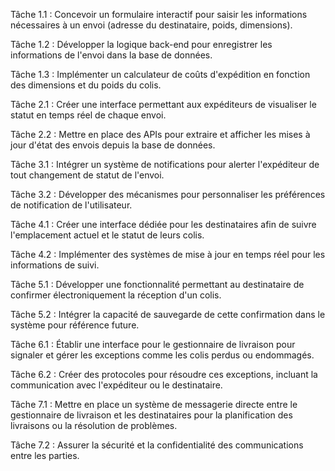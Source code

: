 
Tâche 1.1 : Concevoir un formulaire interactif pour saisir les informations nécessaires à un envoi (adresse du destinataire, poids, dimensions).

Tâche 1.2 : Développer la logique back-end pour enregistrer les informations de l'envoi dans la base de données.

Tâche 1.3 : Implémenter un calculateur de coûts d'expédition en fonction des dimensions et du poids du colis.

Tâche 2.1 : Créer une interface permettant aux expéditeurs de visualiser le statut en temps réel de chaque envoi.

Tâche 2.2 : Mettre en place des APIs pour extraire et afficher les mises à jour d'état des envois depuis la base de données.

Tâche 3.1 : Intégrer un système de notifications pour alerter l'expéditeur de tout changement de statut de l'envoi.

Tâche 3.2 : Développer des mécanismes pour personnaliser les préférences de notification de l'utilisateur.

Tâche 4.1 : Créer une interface dédiée pour les destinataires afin de suivre l'emplacement actuel et le statut de leurs colis.

Tâche 4.2 : Implémenter des systèmes de mise à jour en temps réel pour les informations de suivi.

Tâche 5.1 : Développer une fonctionnalité permettant au destinataire de confirmer électroniquement la réception d'un colis.

Tâche 5.2 : Intégrer la capacité de sauvegarde de cette confirmation dans le système pour référence future.

Tâche 6.1 : Établir une interface pour le gestionnaire de livraison pour signaler et gérer les exceptions comme les colis perdus ou endommagés.

Tâche 6.2 : Créer des protocoles pour résoudre ces exceptions, incluant la communication avec l'expéditeur ou le destinataire.

Tâche 7.1 : Mettre en place un système de messagerie directe entre le gestionnaire de livraison et les destinataires pour la planification des livraisons ou la résolution de problèmes.

Tâche 7.2 : Assurer la sécurité et la confidentialité des communications entre les parties.
